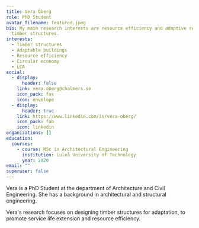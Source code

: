```yaml
---
title: Vera Öberg
role: PhD Student
avatar_filename: featured.jpeg
bio: My main research interests are resource efficiency and adaptive reuse of
  timber structures.
interests:
  - Timber structures
  - Adaptable buildings
  - Resource efficiency
  - Circular economy
  - LCA
social:
  - display:
      header: false
    link: vera.oberg@chalmers.se
    icon_pack: fas
    icon: envelope
  - display:
      header: true
    link: https://www.linkedin.com/in/vera-oberg/
    icon_pack: fab
    icon: linkedin
organizations: []
education:
  courses:
    - course: MSc in Architectural Engineering
      institution: Luleå University of Technology
      year: 2020
email: ""
superuser: false
---
```

V﻿era is a PhD Student at the department of Architecture and Civil Engineering. She has a background in architectural and structural engineering. 

Vera's research focuses on designing timber structures for adaptation, to promote service life extension and resource efficiency.